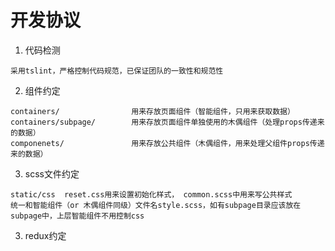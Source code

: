 # 开发协议
1. 代码检测
```
采用tslint，严格控制代码规范，已保证团队的一致性和规范性
```
2. 组件约定
```
containers/                用来存放页面组件（智能组件，只用来获取数据）
containers/subpage/        用来存放页面组件单独使用的木偶组件（处理props传递来的数据）
componenets/               用来存放公共组件（木偶组件，用来处理父组件props传递来的数据）
```
3. scss文件约定
```
static/css  reset.css用来设置初始化样式， common.scss中用来写公共样式
统一和智能组件（or 木偶组件同级）文件名style.scss，如有subpage目录应该放在subpage中，上层智能组件不用控制css
```
3. redux约定
```
```